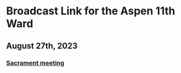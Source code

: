 # Broadcast Link for the Aspen 11th Ward

## August 27th, 2023
### [Sacrament meeting](HTTPS://www.youtube.com/watch?v=fjVJVhyYuiM)
